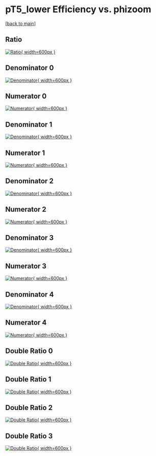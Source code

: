 # pT5_lower Efficiency vs. phizoom

[[back to main](./)]



## Ratio

[![Ratio](../mtv/var/pT5_lower_base_321_0_eff_phizoom.png){ width=600px }](../mtv/var/pT5_lower_base_321_0_eff_phizoom.pdf)

## Denominator 0

[![Denominator](../mtv/den/pT5_lower_base_321_0_eff_phizoom_den0.png){ width=600px }](../mtv/den/pT5_lower_base_321_0_eff_phizoom_den0.pdf)

## Numerator 0

[![Numerator](../mtv/num/pT5_lower_base_321_0_eff_phizoom_num0.png){ width=600px }](../mtv/num/pT5_lower_base_321_0_eff_phizoom_num0.pdf)

## Denominator 1

[![Denominator](../mtv/den/pT5_lower_base_321_0_eff_phizoom_den1.png){ width=600px }](../mtv/den/pT5_lower_base_321_0_eff_phizoom_den1.pdf)

## Numerator 1

[![Numerator](../mtv/num/pT5_lower_base_321_0_eff_phizoom_num1.png){ width=600px }](../mtv/num/pT5_lower_base_321_0_eff_phizoom_num1.pdf)

## Denominator 2

[![Denominator](../mtv/den/pT5_lower_base_321_0_eff_phizoom_den2.png){ width=600px }](../mtv/den/pT5_lower_base_321_0_eff_phizoom_den2.pdf)

## Numerator 2

[![Numerator](../mtv/num/pT5_lower_base_321_0_eff_phizoom_num2.png){ width=600px }](../mtv/num/pT5_lower_base_321_0_eff_phizoom_num2.pdf)

## Denominator 3

[![Denominator](../mtv/den/pT5_lower_base_321_0_eff_phizoom_den3.png){ width=600px }](../mtv/den/pT5_lower_base_321_0_eff_phizoom_den3.pdf)

## Numerator 3

[![Numerator](../mtv/num/pT5_lower_base_321_0_eff_phizoom_num3.png){ width=600px }](../mtv/num/pT5_lower_base_321_0_eff_phizoom_num3.pdf)

## Denominator 4

[![Denominator](../mtv/den/pT5_lower_base_321_0_eff_phizoom_den4.png){ width=600px }](../mtv/den/pT5_lower_base_321_0_eff_phizoom_den4.pdf)

## Numerator 4

[![Numerator](../mtv/num/pT5_lower_base_321_0_eff_phizoom_num4.png){ width=600px }](../mtv/num/pT5_lower_base_321_0_eff_phizoom_num4.pdf)

## Double Ratio 0

[![Double Ratio](../mtv/ratio/pT5_lower_base_321_0_eff_phizoom_ratio0.png){ width=600px }](../mtv/ratio/pT5_lower_base_321_0_eff_phizoom_ratio0.pdf)

## Double Ratio 1

[![Double Ratio](../mtv/ratio/pT5_lower_base_321_0_eff_phizoom_ratio1.png){ width=600px }](../mtv/ratio/pT5_lower_base_321_0_eff_phizoom_ratio1.pdf)

## Double Ratio 2

[![Double Ratio](../mtv/ratio/pT5_lower_base_321_0_eff_phizoom_ratio2.png){ width=600px }](../mtv/ratio/pT5_lower_base_321_0_eff_phizoom_ratio2.pdf)

## Double Ratio 3

[![Double Ratio](../mtv/ratio/pT5_lower_base_321_0_eff_phizoom_ratio3.png){ width=600px }](../mtv/ratio/pT5_lower_base_321_0_eff_phizoom_ratio3.pdf)

